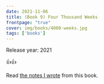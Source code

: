 ```yaml
---
date: 2021-11-06
title: (Book 9) Four Thousand Weeks
frontpage: "true"
cover: img/books/4000-weeks.jpg
tags: ['books']
---
```


Release year: 2021

👍👍

Read [the notes I wrote](None) from this book.
